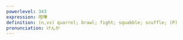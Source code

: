 ```yaml
---
powerlevel: 343
expression: 喧嘩
definition: (n,vs) quarrel; brawl; fight; squabble; scuffle; (P)
pronunciation: けんか
---
```

